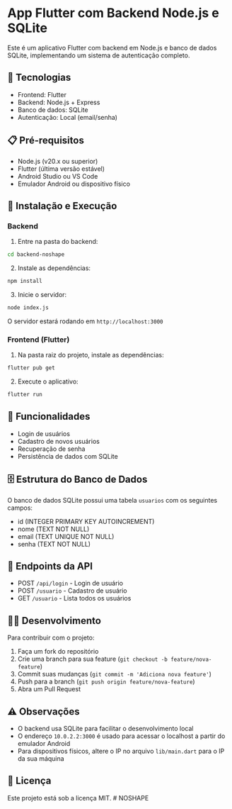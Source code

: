 # App Flutter com Backend Node.js e SQLite

Este é um aplicativo Flutter com backend em Node.js e banco de dados SQLite, implementando um sistema de autenticação completo.

## 🚀 Tecnologias

- Frontend: Flutter
- Backend: Node.js + Express
- Banco de dados: SQLite
- Autenticação: Local (email/senha)

## 📋 Pré-requisitos

- Node.js (v20.x ou superior)
- Flutter (última versão estável)
- Android Studio ou VS Code
- Emulador Android ou dispositivo físico

## 🔧 Instalação e Execução

### Backend

1. Entre na pasta do backend:
```bash
cd backend-noshape
```

2. Instale as dependências:
```bash
npm install
```

3. Inicie o servidor:
```bash
node index.js
```

O servidor estará rodando em `http://localhost:3000`

### Frontend (Flutter)

1. Na pasta raiz do projeto, instale as dependências:
```bash
flutter pub get
```

2. Execute o aplicativo:
```bash
flutter run
```

## 📱 Funcionalidades

- Login de usuários
- Cadastro de novos usuários
- Recuperação de senha
- Persistência de dados com SQLite

## 🗄️ Estrutura do Banco de Dados

O banco de dados SQLite possui uma tabela `usuarios` com os seguintes campos:
- id (INTEGER PRIMARY KEY AUTOINCREMENT)
- nome (TEXT NOT NULL)
- email (TEXT UNIQUE NOT NULL)
- senha (TEXT NOT NULL)

## 🔌 Endpoints da API

- POST `/api/login` - Login de usuário
- POST `/usuario` - Cadastro de usuário
- GET `/usuario` - Lista todos os usuários

## 👨‍💻 Desenvolvimento

Para contribuir com o projeto:

1. Faça um fork do repositório
2. Crie uma branch para sua feature (`git checkout -b feature/nova-feature`)
3. Commit suas mudanças (`git commit -m 'Adiciona nova feature'`)
4. Push para a branch (`git push origin feature/nova-feature`)
5. Abra um Pull Request

## ⚠️ Observações

- O backend usa SQLite para facilitar o desenvolvimento local
- O endereço `10.0.2.2:3000` é usado para acessar o localhost a partir do emulador Android
- Para dispositivos físicos, altere o IP no arquivo `lib/main.dart` para o IP da sua máquina

## 📝 Licença

Este projeto está sob a licença MIT.
#   N O S H A P E  
 